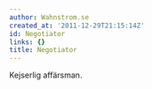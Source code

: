 ```yaml
---
author: Wahnstrom.se
created_at: '2011-12-29T21:15:14Z'
id: Negotiator
links: {}
title: Negotiator
---
```


Kejserlig affärsman.